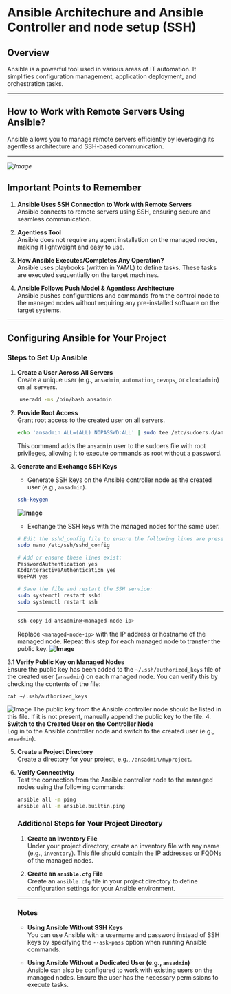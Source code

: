 # Ansible Architechure and Ansible Controller and node setup (SSH)

## Overview
Ansible is a powerful tool used in various areas of IT automation. It simplifies configuration management, application deployment, and orchestration tasks.

---

## How to Work with Remote Servers Using Ansible?
Ansible allows you to manage remote servers efficiently by leveraging its agentless architecture and SSH-based communication.

---
*![Image](https://github.com/user-attachments/assets/bab5c08f-5253-4a03-b25f-2acbf7a67da1)*

## Important Points to Remember

1. **Ansible Uses SSH Connection to Work with Remote Servers**  
    Ansible connects to remote servers using SSH, ensuring secure and seamless communication.

2. **Agentless Tool**  
    Ansible does not require any agent installation on the managed nodes, making it lightweight and easy to use.

3. **How Ansible Executes/Completes Any Operation?**  
    Ansible uses playbooks (written in YAML) to define tasks. These tasks are executed sequentially on the target machines.

4. **Ansible Follows Push Model & Agentless Architecture**  
    Ansible pushes configurations and commands from the control node to the managed nodes without requiring any pre-installed software on the target systems.

---
## Configuring Ansible for Your Project

### Steps to Set Up Ansible

1. **Create a User Across All Servers**  
    Create a unique user (e.g., `ansadmin`, `automation`, `devops`, or `cloudadmin`) on all servers.
       
```bash
    useradd -ms /bin/bash ansadmin 
 ```
2. **Provide Root Access**  
    Grant root access to the created user on all servers.
      
    ```bash
    echo 'ansadmin ALL=(ALL) NOPASSWD:ALL' | sudo tee /etc/sudoers.d/ansadmin
    ```
    This command adds the `ansadmin` user to the sudoers file with root privileges, allowing it to execute commands as root without a password.
3. **Generate and Exchange SSH Keys**  
    - Generate SSH keys on the Ansible controller node as the created user (e.g., `ansadmin`).  

    ```bash
    ssh-keygen
    ```
    **![Image](https://github.com/user-attachments/assets/4dae8ce6-b428-4981-816f-ddbad0e37e2e)**

    - Exchange the SSH keys with the managed nodes for the same user.
    ```bash
    # Edit the sshd_config file to ensure the following lines are present and not commented:
    sudo nano /etc/ssh/sshd_config

    # Add or ensure these lines exist:
    PasswordAuthentication yes
    KbdInteractiveAuthentication yes
    UsePAM yes

    # Save the file and restart the SSH service:
    sudo systemctl restart sshd
    sudo systemctl restart ssh

    ```
    ---
    ```bash
    ssh-copy-id ansadmin@<managed-node-ip>
    ```
    Replace `<managed-node-ip>` with the IP address or hostname of the managed node. Repeat this step for each managed node to transfer the public key.
**![Image](https://github.com/user-attachments/assets/8bcb3ee5-ed13-4a39-a9da-b4eb00705bb6)**

3.1 **Verify Public Key on Managed Nodes**  
    Ensure the public key has been added to the `~/.ssh/authorized_keys` file of the created user (`ansadmin`) on each managed node. You can verify this by checking the contents of the file:

    
    cat ~/.ssh/authorized_keys
 
![Image](https://github.com/user-attachments/assets/a8f59568-1a29-40a7-9fe6-a37a6e7612a3)
    The public key from the Ansible controller node should be listed in this file. If it is not present, manually append the public key to the file.
4. **Switch to the Created User on the Controller Node**  
    Log in to the Ansible controller node and switch to the created user (e.g., `ansadmin`).

5. **Create a Project Directory**  
    Create a directory for your project, e.g., `/ansadmin/myproject`.

6. **Verify Connectivity**  
    Test the connection from the Ansible controller node to the managed nodes using the following commands:  
    ```bash
    ansible all -m ping
    ansible all -m ansible.builtin.ping
    ```

    ### Additional Steps for Your Project Directory

    1. **Create an Inventory File**  
        Under your project directory, create an inventory file with any name (e.g., `inventory`). This file should contain the IP addresses or FQDNs of the managed nodes.

    2. **Create an `ansible.cfg` File**  
        Create an `ansible.cfg` file in your project directory to define configuration settings for your Ansible environment.

    ---

    ### Notes

    - **Using Ansible Without SSH Keys**  
      You can use Ansible with a username and password instead of SSH keys by specifying the `--ask-pass` option when running Ansible commands.

    - **Using Ansible Without a Dedicated User (e.g., `ansadmin`)**  
      Ansible can also be configured to work with existing users on the managed nodes. Ensure the user has the necessary permissions to execute tasks.